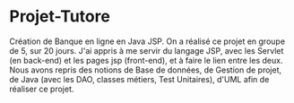 # Projet-Tutore
Création de Banque en ligne en Java JSP.
On a réalisé ce projet en groupe de 5, sur 20 jours.
J'ai appris à me servir du langage JSP, avec les Servlet (en back-end) et les pages jsp (front-end), et à faire le lien entre les deux.
Nous avons repris des notions de Base de données, de Gestion de projet, de Java (avec les DAO, classes métiers, Test Unitaires), d'UML
afin de réaliser ce projet.
